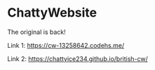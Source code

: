 # ChattyWebsite
The original is back!

Link 1: https://cw-13258642.codehs.me/

Link 2: https://chattyice234.github.io/british-cw/
